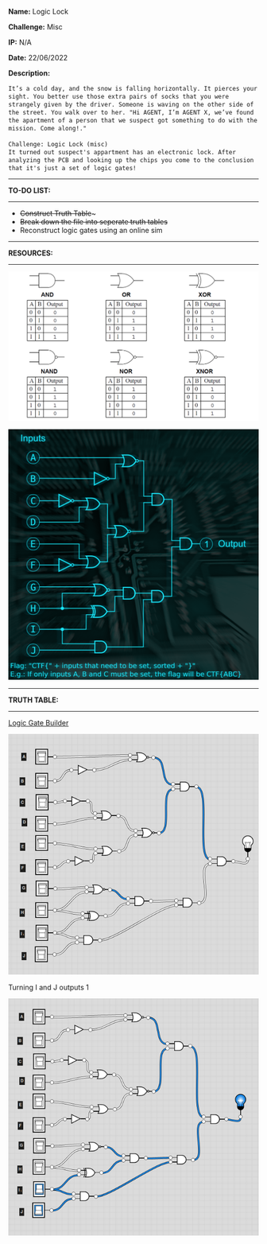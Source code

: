 **Name:** Logic Lock

**Challenge:** Misc

**IP:** N/A

**Date:** 22/06/2022

**Description:**
```
It’s a cold day, and the snow is falling horizontally. It pierces your sight. You better use those extra pairs of socks that you were strangely given by the driver. Someone is waving on the other side of the street. You walk over to her. "Hi AGENT, I’m AGENT X, we’ve found the apartment of a person that we suspect got something to do with the mission. Come along!."  
  
Challenge: Logic Lock (misc)  
It turned out suspect's appartment has an electronic lock. After analyzing the PCB and looking up the chips you come to the conclusion that it's just a set of logic gates!
```
---
**TO-DO LIST:**
___
* ~~Construct Truth Table~~~
* ~~Break down the file into seperate truth tables~~
* Reconstruct logic gates using an online sim 

---
**RESOURCES:**
___

![Logic Gates Cheat Sheet](https://github.com/Lavender-exe/Google-CTF/blob/main/CTF%202022/Attachments/Pasted%20image%2020220622034550.png)

![logic-lock](https://github.com/Lavender-exe/Google-CTF/blob/main/CTF%202022/Beginner%20CTF%20Practice%202021/2.%20Apartment/logic-lock.png)

---
**TRUTH TABLE:**
___

[Logic Gate Builder](https://logic.ly/demo/)

![1](https://github.com/Lavender-exe/Google-CTF/blob/main/CTF%202022/Attachments/Pasted%20image%2020220622035608.png)

Turning I and J outputs 1

![2](https://github.com/Lavender-exe/Google-CTF/blob/main/CTF%202022/Attachments/Pasted%20image%2020220622035632.png)

